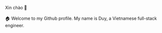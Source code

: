Xin chào 👋 <br /><br />
🏠 Welcome to my Github profile. My name is Duy, a Vietnamese full-stack engineer.
